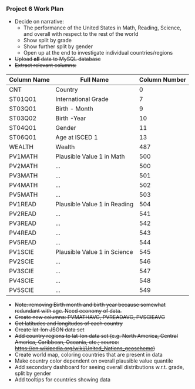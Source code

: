 ### Project 6 Work Plan

- Decide on narrative:
	- The performance of the United States in Math, Reading, Science, and overall with respect to the rest of the world
	- Show split by grade
	- Show further split by gender
	- Open up at the end to investigate individual countries/regions
- ~~Upload **all** data to MySQL database~~
- ~~Extract relevant columns:~~

| Column Name | Full Name | Column Number |
| ----------- | --------- | ------------- |
| CNT | Country | 0 |
|ST01Q01 | International Grade | 7 |
|ST03Q01 | Birth - Month | 9 |
|ST03Q02 | Birth -Year | 10 |
|ST04Q01 | Gender | 11 |
|ST06Q01 | Age at ISCED 1 | 13 |
|WEALTH | Wealth | 487 |
|PV1MATH | Plausible Value 1 in Math | 500 |
|PV2MATH | ... | 500 |
|PV3MATH | ... | 501 |
|PV4MATH | ... | 502 |
|PV5MATH | ... | 503 |
|PV1READ | Plausible Value 1 in Reading | 504 |
|PV2READ | ... | 541 |
|PV3READ | ... | 542 |
|PV4READ | ... | 543 |
|PV5READ | ... | 544 |
|PV1SCIE | Plausible Value 1 in Science | 545 |
|PV2SCIE | ... | 546 |
|PV3SCIE | ... | 547 |
|PV4SCIE | ... | 548 |
|PV5SCIE | ... | 549 |

- ~~Note: removing Birth month and birth year because somewhat redundant with age. Need economy of data.~~
- ~~Create new columns: PVMATHAVG, PVREADAVG, PVSCIEAVG~~
- ~~Get latitudes and longitudes of each country~~
- ~~Create lat-lon JSON data set~~
- ~~Add country regions to lat-lon data set (e.g. North America, Central America, Caribbean, Oceania, etc.; source: https://en.wikipedia.org/wiki/United_Nations_geoscheme)~~
- Create world map, coloring countries that are present in data
- Make country color dependent on overall plausible value quantile
- Add secondary dashboard for seeing overall distributions w.r.t. grade, split by gender
- Add tooltips for countries showing data
